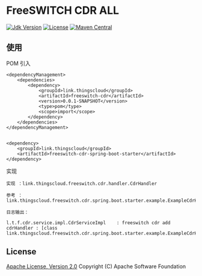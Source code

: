 # FreeSWITCH CDR ALL

[![Jdk Version](https://img.shields.io/badge/JDK-1.8-green.svg)](https://img.shields.io/badge/JDK-1.8-green.svg)
[![License](https://img.shields.io/badge/license-Apache%202-4EB1BA.svg)](https://www.apache.org/licenses/LICENSE-2.0.html)
[![Maven Central](https://maven-badges.herokuapp.com/maven-central/link.thingscloud/freeswitch-cdr-all/badge.svg)](https://maven-badges.herokuapp.com/maven-central/link.thingscloud/freeswitch-esl-all/)


## 使用

POM 引入

    <dependencyManagement>
        <dependencies>
            <dependency>
                <groupId>link.thingscloud</groupId>
                <artifactId>freeswitch-cdr</artifactId>
                <version>0.0.1-SNAPSHOT</version>
                <type>pom</type>
                <scope>import</scope>
            </dependency>
        </dependencies>
    </dependencyManagement>


    <dependency>
        <groupId>link.thingscloud</groupId>
        <artifactId>freeswitch-cdr-spring-boot-starter</artifactId>
    </dependency>


实现

    实现 ：link.thingscloud.freeswitch.cdr.handler.CdrHandler
    
    参考 ：link.thingscloud.freeswitch.cdr.spring.boot.starter.example.ExampleCdrHandler

    日志输出：
    
    l.t.f.cdr.service.impl.CdrServiceImpl    : freeswitch cdr add cdrHandler : [class link.thingscloud.freeswitch.cdr.spring.boot.starter.example.ExampleCdrHandler].


## License

[Apache License, Version 2.0](http://www.apache.org/licenses/LICENSE-2.0.html) Copyright (C) Apache Software Foundation
